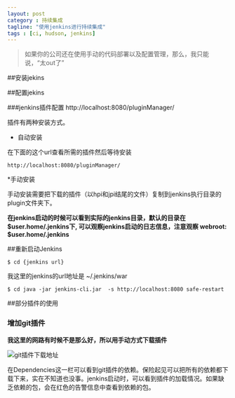 ```yaml
---
layout: post
category : 持续集成
tagline: "使用jenkins进行持续集成"
tags : [ci, hudson, jenkins]
---
```


> 如果你的公司还在使用手动的代码部署以及配置管理，那么，我只能说，“太out了”

##安装jekins

##配置jekins

###jenkins插件配置
http://localhost:8080/pluginManager/

插件有两种安装方式。

* 自动安装

在下面的这个url查看所需的插件然后等待安装

	http://localhost:8080/pluginManager/


*手动安装

手动安装需要把下载的插件（以hpi和jpi结尾的文件）复制到jenkins执行目录的plugin文件夹下。

**在jenkins启动的时候可以看到实际的jenkins目录，默认的目录在$user.home/.jenkins下, 可以观察jenkins启动的日志信息，注意观察 webroot: $user.home/.jenkins**

##重新启动Jenkins
	
	$ cd {jenkins url}
	
我这里的jenkins的url地址是 ~/.jenkins/war

	$ cd java -jar jenkins-cli.jar  -s http://localhost:8080 safe-restart

##部分插件的使用
### 增加git插件
**我这里的网路有时候不是那么好，所以用手动方式下载插件**

![git插件下载地址](https://wiki.jenkins-ci.org/display/JENKINS/Git+Client+Plugin)

在Dependencies这一栏可以看到git插件的依赖。保险起见可以把所有的依赖都下载下来，实在不知道也没事。jenkins启动时，可以看到插件的加载情况。如果缺乏依赖的包，会在红色的告警信息中查看到依赖的包。

